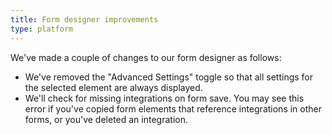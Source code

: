 ```yaml
---
title: Form designer improvements
type: platform
---
```


We've made a couple of changes to our form designer as follows:

* We've removed the "Advanced Settings" toggle so that all settings for the selected element are always displayed.
* We'll check for missing integrations on form save. You may see this error if you've copied form elements that reference integrations in other forms, or you've deleted an integration.